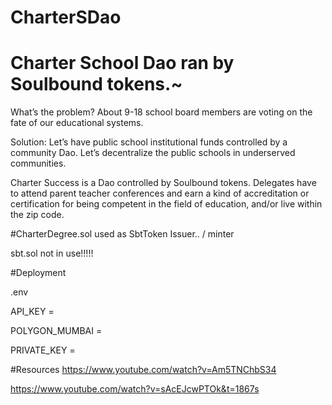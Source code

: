 # CharterSDao

# Charter School Dao ran by Soulbound tokens.~

What’s the problem? About 9-18 school board members are voting on the fate of our educational systems.

Solution: Let’s have public school institutional funds controlled by a community Dao. Let’s decentralize the public schools in underserved communities.

Charter Success is a Dao controlled by Soulbound tokens.
Delegates have to attend parent teacher conferences and earn a kind of accreditation or certification for being competent in the field of education, and/or live within the zip code.


#CharterDegree.sol used as SbtToken Issuer.. / minter

sbt.sol not in use!!!!!


#Deployment

.env

API_KEY = 

POLYGON_MUMBAI = 

PRIVATE_KEY = 


#Resources
https://www.youtube.com/watch?v=Am5TNChbS34

https://www.youtube.com/watch?v=sAcEJcwPTOk&t=1867s




